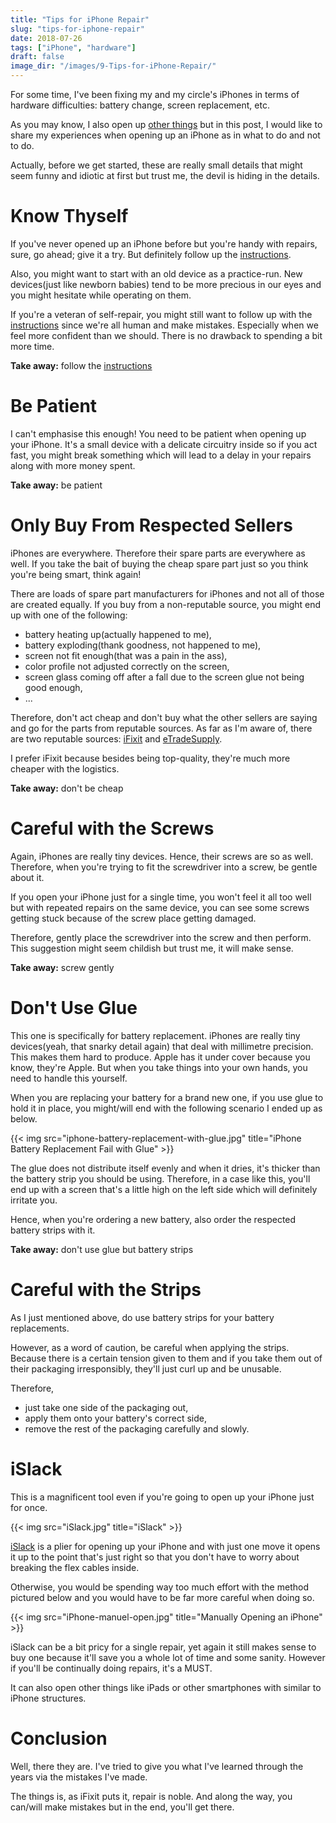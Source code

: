```yaml
---
title: "Tips for iPhone Repair"
slug: "tips-for-iphone-repair"
date: 2018-07-26
tags: ["iPhone", "hardware"]
draft: false
image_dir: "/images/9-Tips-for-iPhone-Repair/"
---
```

For some time, I've been fixing my and my circle's iPhones in terms of hardware difficulties: battery change, screen replacement, etc.

As you may know, I also open up [other things](http://www.cansurmeli.com/posts/1-my-adventures-opening-up-my-imac/) but in this post, I would like to share my experiences when opening up an iPhone as in what to do and not to do.

Actually, before we get started, these are really small details that might seem funny and idiotic at first but trust me, the devil is hiding in the details.

# Know Thyself
If you've never opened up an iPhone before but you're handy with repairs, sure, go ahead; give it a try. But definitely follow up the [instructions](https://www.ifixit.com/Device/iPhone).

Also, you might want to start with an old device as a practice-run. New devices(just like newborn babies) tend to be more precious in our eyes and you might hesitate while operating on them.

If you're a veteran of self-repair, you might still want to follow up with the [instructions](https://www.ifixit.com/Device/iPhone) since we're all human and make mistakes. Especially when we feel more confident than we should. There is no drawback to spending a bit more time.

**Take away:** follow the [instructions](https://www.ifixit.com/Device/iPhone)

# Be Patient
I can't emphasise this enough! You need to be patient when opening up your iPhone. It's a small device with a delicate circuitry inside so if you act fast, you might break something which will lead to a delay in your repairs along with more money spent.

**Take away:** be patient

# Only Buy From Respected Sellers
iPhones are everywhere. Therefore their spare parts are everywhere as well. If you take the bait of buying the cheap spare part just so you think you're being smart, think again!

There are loads of spare part manufacturers for iPhones and not all of those are created equally. If you buy from a non-reputable source, you might end up with one of the following:

- battery heating up(actually happened to me),
- battery exploding(thank goodness, not happened to me),
- screen not fit enough(that was a pain in the ass),
- color profile not adjusted correctly on the screen,
- screen glass coming off after a fall due to the screen glue not being good enough,
- ...

Therefore, don't act cheap and don't buy what the other sellers are saying and go for the parts from reputable sources. As far as I'm aware of, there are two reputable sources: [iFixit](https://www.ifixit.com) and [eTradeSupply](https://www.etradesupply.com).

I prefer iFixit because besides being top-quality, they're much more cheaper with the logistics.

**Take away:** don't be cheap

# Careful with the Screws
Again, iPhones are really tiny devices. Hence, their screws are so as well. Therefore, when you're trying to fit the screwdriver into a screw, be gentle about it.

If you open your iPhone just for a single time, you won't feel it all too well but with repeated repairs on the same device, you can see some screws getting stuck because of the screw place getting damaged.

Therefore, gently place the screwdriver into the screw and then perform. This suggestion might seem childish but trust me, it will make sense.

**Take away:** screw gently

# Don't Use Glue
This one is specifically for battery replacement. iPhones are really tiny devices(yeah, that snarky detail again) that deal with millimetre precision. This makes them hard to produce. Apple has it under cover because you know, they're Apple. But when you take things into your own hands, you need to handle this yourself.

When you are replacing your battery for a brand new one, if you use glue to hold it in place, you might/will end with the following scenario I ended up as below.

{{< img src="iphone-battery-replacement-with-glue.jpg" title="iPhone Battery Replacement Fail with Glue" >}}

The glue does not distribute itself evenly and when it dries, it's thicker than the battery strip you should be using. Therefore, in a case like this, you'll end up with a screen that's a little high on the left side which will definitely irritate you.

Hence, when you're ordering a new battery, also order the respected battery strips with it.

**Take away:** don't use glue but battery strips

# Careful with the Strips
As I just mentioned above, do use battery strips for your battery replacements.

However, as a word of caution, be careful when applying the strips. Because there is a certain tension given to them and if you take them out of their packaging irresponsibly, they'll just curl up and be unusable.

Therefore,

- just take one side of the packaging out,
- apply them onto your battery's correct side,
- remove the rest of the packaging carefully and slowly.

# iSlack
This is a magnificent tool even if you're going to open up your iPhone just for once.

{{< img src="iSlack.jpg" title="iSlack" >}}

[iSlack](https://eustore.ifixit.com/en/Tools/Prying-Opening/iSclack.html) is a plier for opening up your iPhone and with just one move it opens it up to the point that's just right so that you don't have to worry about breaking the flex cables inside.

Otherwise, you would be spending way too much effort with the method pictured below and you would have to be far more careful when doing so.

{{< img src="iPhone-manuel-open.jpg" title="Manually Opening an iPhone" >}}

iSlack can be a bit pricy for a single repair, yet again it still makes sense to buy one because it'll save you a whole lot of time and some sanity. However if you'll be continually doing repairs, it's a MUST.

It can also open other things like iPads or other smartphones with similar to iPhone structures.

# Conclusion
Well, there they are. I've tried to give you what I've learned through the years via the mistakes I've made.

The things is, as iFixit puts it, repair is noble. And along the way, you can/will make mistakes but in the end, you'll get there.